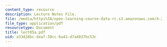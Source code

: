 ```yaml
---
content_type: resource
description: Lecture Notes File.
file: /media/https%3A/open-learning-course-data-rc.s3.amazonaws.com/4-273-introduction-to-design-inquiry-fall-2004/a33d28bcdeaf38cc6a43d7a4037bc53c_lect05a.pdf
file_type: application/pdf
resourcetype: Document
title: lect05a.pdf
uid: a33d28bc-deaf-38cc-6a43-d7a4037bc53c
---
```

